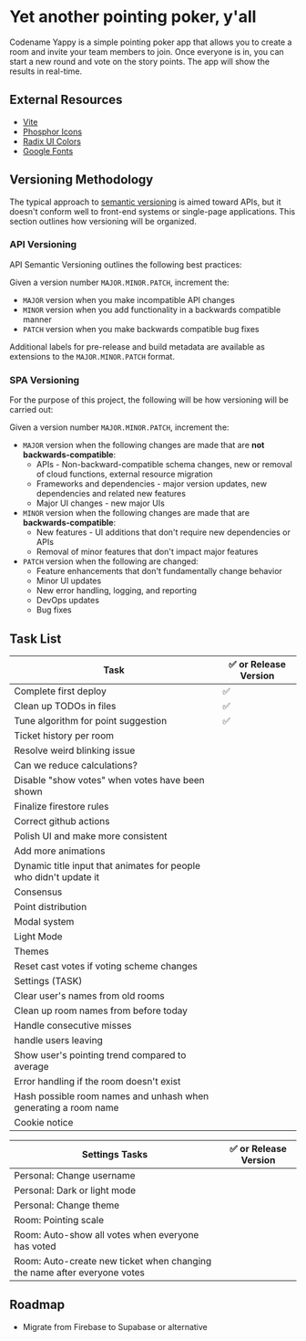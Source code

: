 # Yet another pointing poker, y'all

Codename Yappy is a simple pointing poker app that allows you to create a room and invite your team members to join. Once everyone is in, you can start a new round and vote on the story points. The app will show the results in real-time.

## External Resources

- [Vite](https://vitejs.dev/)
- [Phosphor Icons](https://phosphoricons.com/)
- [Radix UI Colors](https://www.radix-ui.com/colors)
- [Google Fonts](https://fonts.google.com/)

## Versioning Methodology

The typical approach to [semantic versioning](https://semver.org/) is aimed toward APIs, but it doesn't conform well to front-end systems or single-page applications. This section outlines how versioning will be organized.

### API Versioning

API Semantic Versioning outlines the following best practices:

Given a version number `MAJOR.MINOR.PATCH`, increment the:

- `MAJOR` version when you make incompatible API changes
- `MINOR` version when you add functionality in a backwards compatible manner
- `PATCH` version when you make backwards compatible bug fixes

Additional labels for pre-release and build metadata are available as extensions to the `MAJOR.MINOR.PATCH` format.

### SPA Versioning

For the purpose of this project, the following will be how versioning will be carried out:

Given a version number `MAJOR.MINOR.PATCH`, increment the:

- `MAJOR` version when the following changes are made that are **not backwards-compatible**:
  - APIs - Non-backward-compatible schema changes, new or removal of cloud functions, external resource migration
  - Frameworks and dependencies - major version updates, new dependencies and related new features
  - Major UI changes - new major UIs
- `MINOR` version when the following changes are made that are **backwards-compatible**:
  - New features - UI additions that don't require new dependencies or APIs
  - Removal of minor features that don't impact major features
- `PATCH` version when the following are changed:
  - Feature enhancements that don't fundamentally change behavior
  - Minor UI updates
  - New error handling, logging, and reporting
  - DevOps updates
  - Bug fixes

## Task List

|Task|✅ or Release Version|
|-|-|
|Complete first deploy|✅|
|Clean up TODOs in files|✅|
|Tune algorithm for point suggestion|✅|
|Ticket history per room||
|Resolve weird blinking issue||
|Can we reduce calculations?||
|Disable "show votes" when votes have been shown||
|Finalize firestore rules||
|Correct github actions||
|Polish UI and make more consistent||
|Add more animations||
|Dynamic title input that animates for people who didn't update it||
|Consensus||
|Point distribution||
|Modal system||
|Light Mode||
|Themes||
|Reset cast votes if voting scheme changes||
|Settings (TASK)||
|Clear user's names from old rooms||
|Clean up room names from before today||
|Handle consecutive misses||
|handle users leaving||
|Show user's pointing trend compared to average||
|Error handling if the room doesn't exist||
|Hash possible room names and unhash when generating a room name||
|Cookie notice||

|Settings Tasks|✅ or Release Version|
|-|-|
|Personal: Change username||
|Personal: Dark or light mode||
|Personal: Change theme||
|Room: Pointing scale||
|Room: Auto-show all votes when everyone has voted||
|Room: Auto-create new ticket when changing the name after everyone votes||

## Roadmap

- Migrate from Firebase to Supabase or alternative
